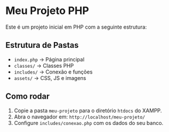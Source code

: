 # Meu Projeto PHP

Este é um projeto inicial em PHP com a seguinte estrutura:

## Estrutura de Pastas
- `index.php` → Página principal
- `classes/` → Classes PHP
- `includes/` → Conexão e funções
- `assets/` → CSS, JS e imagens

## Como rodar
1. Copie a pasta `meu-projeto` para o diretório `htdocs` do XAMPP.
2. Abra o navegador em: `http://localhost/meu-projeto/`
3. Configure `includes/conexao.php` com os dados do seu banco.

